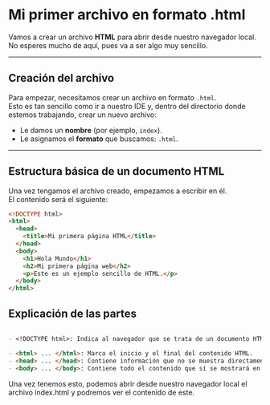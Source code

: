 # Mi primer archivo en formato .html

Vamos a crear un archivo **HTML** para abrir desde nuestro navegador local.  
No esperes mucho de aquí, pues va a ser algo muy sencillo.

---

## Creación del archivo

Para empezar, necesitamos crear un archivo en formato `.html`.  
Esto es tan sencillo como ir a nuestro IDE y, dentro del directorio donde estemos trabajando, crear un nuevo archivo:

- Le damos un **nombre** (por ejemplo, `index`).
- Le asignamos el **formato** que buscamos: `.html`.


---

## Estructura básica de un documento HTML

Una vez tengamos el archivo creado, empezamos a escribir en él.  
El contenido será el siguiente:

```html
<!DOCTYPE html>
<html>
  <head>
    <title>Mi primera página HTML</title>
  </head>
  <body>
    <h1>Hola Mundo</h1>
    <h2>Mi primera página web</h2>
    <p>Este es un ejemplo sencillo de HTML.</p>
  </body>
</html>
```

## Explicación de las partes

```markdown

- <!DOCTYPE html>: Indica al navegador que se trata de un documento HTML. 

- <html> ... </html>: Marca el inicio y el final del contenido HTML. 
- <head> ... </head>: Contiene información que no se muestra directamente en el navegador, como: El título de la pestaña (definido con <title>). Enlaces a hojas de estilo (.css) u otros metadatos. 
- <body> ... </body>: Contiene todo el contenido que sí se mostrará en la página, como: Títulos principales (<h1>), Subtítulos (<h2>), Párrafos (<p>).

```

Una vez tenemos esto, podemos abrir desde nuestro navegador local el archivo index.html y podremos ver el contenido de este.
